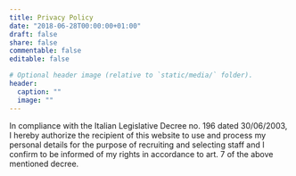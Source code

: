 ```yaml
---
title: Privacy Policy
date: "2018-06-28T00:00:00+01:00"
draft: false
share: false
commentable: false
editable: false

# Optional header image (relative to `static/media/` folder).
header:
  caption: ""
  image: ""
---
```


In compliance with the Italian Legislative Decree no. 196 dated 30/06/2003, I hereby authorize the recipient of this website to use and process my personal details for the purpose of recruiting and selecting staff and I confirm to be informed of my rights in accordance to art. 7 of the above mentioned decree.
